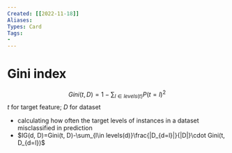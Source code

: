 ```yaml
---
Created: [[2022-11-18]]
Aliases: 
Types: Card
Tags: 
- 
---
```

# Gini index
$$Gini(t, D)=1-\sum_{l\in levels(t)}P(t=l)^2$$
$t$ for target feature; $D$ for dataset
- calculating how often the target levels of instances in a dataset misclassified in prediction
- $IG(d, D)=Gini(t, D)-\sum_{l\in levels(d)}\frac{|D_{d=l}|}{|D|}\cdot Gini(t, D_{d=l})$
